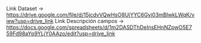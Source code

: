 Link Dataset -> https://drive.google.com/file/d/15jcdvVQwHsO8UjYYC6Gvi03mBlwkLWqK/view?usp=drive_link
Link Descripción campos -> https://docs.google.com/spreadsheets/d/1m2DASDThDeInsEHnNZpwO5E759Fd98aYp9YLjY0AAzo/edit?usp=drive_link
